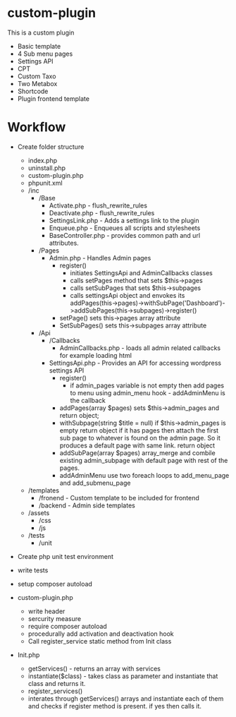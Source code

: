 # custom-plugin

This is a custom plugin

* Basic template
* 4 Sub menu pages
* Settings API
* CPT
* Custom Taxo
* Two Metabox
* Shortcode
* Plugin frontend template

# Workflow
- Create folder structure 
    - index.php
    - uninstall.php
    - custom-plugin.php
    - phpunit.xml
    - /inc
        - /Base
            - Activate.php - flush_rewrite_rules
            - Deactivate.php - flush_rewrite_rules
            - SettingsLink.php - Adds a settings link to the plugin 
            - Enqueue.php - Enqueues all scripts and stylesheets
            - BaseController.php - provides common path and url attributes.
        - /Pages
            - Admin.php - Handles Admin pages
              - register()
                - initiates SettingsApi and AdminCallbacks classes
                - calls setPages method that sets $this->pages
                - calls setSubPages that sets $this->subpages
                - calls settingsApi object and envokes its addPages(this->pages)->withSubPage('Dashboard')->addSubPages(this->subpages)->register()
              - setPage()
                sets this->pages array attribute
              - SetSubPages()
                sets this->subpages array attribute
        - /Api
            - /Callbacks
                - AdminCallbacks.php - loads all admin related callbacks for example loading html
            - SettingsApi.php - Provides an API for accessing wordpress settings API
                - register()
                    - if admin_pages variable is not empty then add pages to menu using admin_menu hook - addAdminMenu is the callback
                - addPages(array $pages)
                    sets $this->admin_pages and return object;
                - withSubpage(string $title = null)
                    if $this->admin_pages is empty return object
                    if it has pages then attach the first sub page to whatever is found on the admin page. So it produces a default page with same link.
                    return object
                - addSubPage(array $pages)
                    array_merge and combile existing admin_subpage with default page with rest of the pages.
                - addAdminMenu use two foreach loops to add_menu_page and add_submenu_page 
    - /templates
        -  /fronend - Custom template to be included for frontend
        - /backend - Admin side templates
    - /assets
        - /css 
        - /js
    - /tests
        - /unit
- Create php unit test environment
- write tests
- setup composer autoload
- custom-plugin.php
    - write header
    - sercurity measure
    - require composer autoload
    - procedurally add activation and deactivation hook
    - Call register_service static method from Init class

- Init.php
    - getServices() - returns an array with services
    - instantiate($class) - takes class as parameter and instantiate that class and returns it. 
    - register_services()
    - interates through getServices() arrays and instantiate each of them and checks if register method is present. if yes then calls it.


    